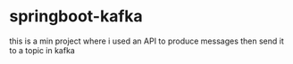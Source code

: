 # springboot-kafka

this is a min project where i used an API to produce messages then send it to a topic in kafka
